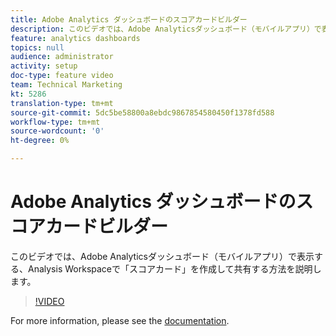 ```yaml
---
title: Adobe Analytics ダッシュボードのスコアカードビルダー
description: このビデオでは、Adobe Analyticsダッシュボード（モバイルアプリ）で表示する、Analysis Workspaceで「スコアカード」を作成して共有する方法を説明します。
feature: analytics dashboards
topics: null
audience: administrator
activity: setup
doc-type: feature video
team: Technical Marketing
kt: 5286
translation-type: tm+mt
source-git-commit: 5dc5be58800a8ebdc9867854580450f1378fd588
workflow-type: tm+mt
source-wordcount: '0'
ht-degree: 0%

---
```



# Adobe Analytics ダッシュボードのスコアカードビルダー

このビデオでは、Adobe Analyticsダッシュボード（モバイルアプリ）で表示する、Analysis Workspaceで「スコアカード」を作成して共有する方法を説明します。

>[!VIDEO](https://video.tv.adobe.com/v/34544/?quality=12)

For more information, please see the [documentation](https://docs.adobe.com/help/ja-JP/analytics/analyze/mobapp/home.html).

